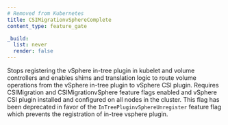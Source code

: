 ```yaml
---
# Removed from Kubernetes
title: CSIMigrationvSphereComplete
content_type: feature_gate

_build:
  list: never
  render: false
---
```

Stops registering the vSphere in-tree plugin in kubelet
and volume controllers and enables shims and translation logic to route volume operations
from the vSphere in-tree plugin to vSphere CSI plugin. Requires CSIMigration and
CSIMigrationvSphere feature flags enabled and vSphere CSI plugin installed and
configured on all nodes in the cluster. This flag has been deprecated in favor
of the `InTreePluginvSphereUnregister` feature flag which prevents the
registration of in-tree vsphere plugin.
